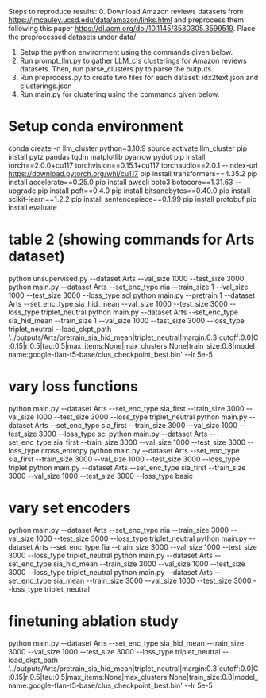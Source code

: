 Steps to reproduce results:
0. Download Amazon reviews datasets from https://jmcauley.ucsd.edu/data/amazon/links.html
   and preprocess them following this paper https://dl.acm.org/doi/10.1145/3580305.3599519.
   Place the preprocessed datasets under data/
1. Setup the python environment using the commands given below.
2. Run prompt_llm.py to gather LLM_c's clusterings for Amazon reviews 
   datasets. Then, run parse_clusters.py to parse the outputs.
3. Run preprocess.py to create two files for each dataset:
    idx2text.json and clusterings.json
4. Run main.py for clustering using the commands given below.


# Setup conda environment
conda create -n llm_cluster python=3.10.9
source activate llm_cluster
pip install pytz pandas tqdm matplotlib pyarrow pydot
pip install torch==2.0.0+cu117 torchvision==0.15.1+cu117 torchaudio==2.0.1 --index-url https://download.pytorch.org/whl/cu117
pip install transformers==4.35.2
pip install accelerate==0.25.0
pip install awscli boto3 botocore==1.31.63 --upgrade 
pip install peft==0.4.0
pip install bitsandbytes==0.40.0
pip install scikit-learn==1.2.2
pip install sentencepiece==0.1.99
pip install protobuf
pip install evaluate


# table 2 (showing commands for Arts dataset)
python unsupervised.py --dataset Arts --val_size 1000 --test_size 3000
python main.py --dataset Arts --set_enc_type nia --train_size 1 --val_size 1000 --test_size 3000 --loss_type scl
python main.py --pretrain 1 --dataset Arts --set_enc_type sia_hid_mean --val_size 1000 --test_size 3000 --loss_type triplet_neutral
python main.py --dataset Arts --set_enc_type sia_hid_mean --train_size 1 --val_size 1000 --test_size 3000 --loss_type triplet_neutral --load_ckpt_path '../outputs/Arts/pretrain_sia_hid_mean|triplet_neutral|margin:0.3|cutoff:0.0|C:0.15|r:0.5|tau:0.5|max_items:None|max_clusters:None|train_size:0.8|model_name:google-flan-t5-base/clus_checkpoint_best.bin' --lr 5e-5


# vary loss functions
python main.py --dataset Arts --set_enc_type sia_first --train_size 3000 --val_size 1000 --test_size 3000 --loss_type triplet_neutral
python main.py --dataset Arts --set_enc_type sia_first --train_size 3000 --val_size 1000 --test_size 3000 --loss_type scl 
python main.py --dataset Arts --set_enc_type sia_first --train_size 3000 --val_size 1000 --test_size 3000 --loss_type cross_entropy
python main.py --dataset Arts --set_enc_type sia_first --train_size 3000 --val_size 1000 --test_size 3000 --loss_type triplet 
python main.py --dataset Arts --set_enc_type sia_first --train_size 3000 --val_size 1000 --test_size 3000 --loss_type basic


# vary set encoders
python main.py --dataset Arts --set_enc_type nia --train_size 3000 --val_size 1000 --test_size 3000 --loss_type triplet_neutral
python main.py --dataset Arts --set_enc_type fia --train_size 3000 --val_size 1000 --test_size 3000 --loss_type triplet_neutral
python main.py --dataset Arts --set_enc_type sia_hid_mean --train_size 3000 --val_size 1000 --test_size 3000 --loss_type triplet_neutral 
python main.py --dataset Arts --set_enc_type sia_mean --train_size 3000 --val_size 1000 --test_size 3000 --loss_type triplet_neutral

# finetuning ablation study
python main.py --dataset Arts --set_enc_type sia_hid_mean --train_size 3000 --val_size 1000 --test_size 3000 --loss_type triplet_neutral --load_ckpt_path '../outputs/Arts/pretrain_sia_hid_mean|triplet_neutral|margin:0.3|cutoff:0.0|C:0.15|r:0.5|tau:0.5|max_items:None|max_clusters:None|train_size:0.8|model_name:google-flan-t5-base/clus_checkpoint_best.bin' --lr 5e-5
